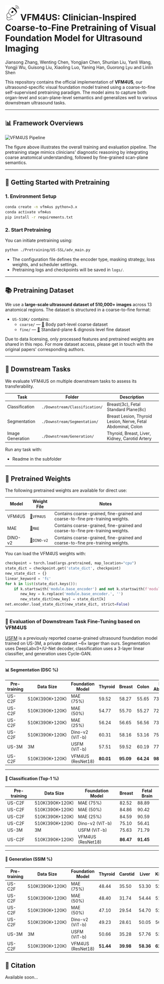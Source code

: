 <h1>
  <img src="assets/probe.png" width="50" style="vertical-align: left; margin-right: 0px;">VFM4US: Clinician-Inspired Coarse-to-Fine Pretraining of Visual Foundation Model for Ultrasound Imaging
</h1>

Jiansong Zhang, Wenting Chen, Yongjian Chen, Shunlan Liu, Yanli Wang, Yongji Wu, Guisong Liu, Xiaoling Luo, Yaning Han, Guorong Lyu and  Linlin Shen

This repository contains the official implementation of **VFM4US**, our ultrasound-specific visual foundation model trained using a coarse-to-fine self-supervised pretraining paradigm. The model aims to capture both organ-level and scan-plane-level semantics and generalizes well to various downstream ultrasound tasks.

---

## 📊 Framework Overviews

![VFM4US Pipeline](./assets/vfm4us_pipeline.jpg)

The figure above illustrates the overall training and evaluation pipeline. The pretraining stage mimics clinicians’ diagnostic reasoning by integrating coarse anatomical understanding, followed by fine-grained scan-plane semantics.

---

## 🚀 Getting Started with Pretraining

### 1. Environment Setup
```bash
conda create -n vfm4us python=3.x
conda activate vfm4us
pip install -r requirements.txt
```

### 2. Start Pretraining
You can initiate pretraining using:
```bash
python ./Pretraining/US-SSL/adv_main.py
```
- The configuration file defines the encoder type, masking strategy, loss weights, and scheduler settings.
- Pretraining logs and checkpoints will be saved in `logs/`.

---

## 📚 Pretraining Dataset

We use a **large-scale ultrasound dataset of 510,000+ images** across 13 anatomical regions. The dataset is structured in a coarse-to-fine format:
- `US-510K/` contains:
  - `coarse/` — [🔗](https://www.radimagenet.com/) Body part-level coarse dataset
  - `fine/` —  [🔗](https://zenodo.org/records/8367932) Standard-plane & dignosis level fine dataset

Due to data licensing, only processed features and pretrained weights are shared in this repo. For more dataset access, please get in touch with the original papers' corresponding authors.

---

## 🎯 Downstream Tasks

We evaluate VFM4US on multiple downstream tasks to assess its transferability.

| Task            | Folder                | Description                                |
|-----------------|-----------------------|--------------------------------------------|
| Classification  | `./Downstream/Classification/`     | Breast(3c), Fetal Standard Plane(8c)           |
| Segmentation    | `./Downstream/Segmentation/`     | Breast Lesion, Thyroid Lesion, Nerve, Fetal Abdominal, Colon            |
| Image Generation | `./Downstream/Generation/`     | Thyroid, Breast, Liver, Kidney, Carotid Artery |


Run any task with:
-  Readme in the subfolder 


---

## 🧠 Pretrained Weights

The following pretrained weights are available for direct use:

| Model     | Weight File                        | Notes                           |
|-----------|------------------------------------|----------------------------------|
| VFM4US    | [🔗](https://drive.google.com/drive/folders/1owCttbnll0-ZjNrG45d3bejOHww0k4js?usp=sharing)`VFM4US`    | Contains coarse-grained, fine-grained and coarse-to-fine pre-training weights.          |
| MAE       | [🔗](https://drive.google.com/drive/folders/1qDbgX7eVSqREpCIRgaw1-RhMYa2Lz7D0?usp=sharing)`MAE`   | Contains coarse-grained, fine-grained and coarse-to-fine pre-training weights.      |
| DINO-v2   | [🔗](https://drive.google.com/drive/folders/1voAal8qmRj7gN2Js89hOxv2E6HZftr_p?usp=sharing)`DINO-v2`    | Contains coarse-grained, fine-grained and coarse-to-fine pre-training weights.   |

You can load the VFM4US weights with:

```python
checkpoint = torch.load(args.pretrained, map_location="cpu")
state_dict = checkpoint.get('state_dict', checkpoint) 
new_state_dict = {}
linear_keyword = 'fc'  
for k in list(state_dict.keys()):
    if k.startswith('module.base_encoder') and not k.startswith(f'module.base_encoder.{linear_keyword}'):
       new_key = k.replace('module.base_encoder.', '')  
       new_state_dict[new_key] = state_dict[k]
net.encoder.load_state_dict(new_state_dict, strict=False)
```

---

### 🧪 Evaluation of Downstream Task Fine-Tuning based on VFM4US

[USFM](https://www.sciencedirect.com/science/article/abs/pii/S1361841524001270) is a previously reported coarse-grained ultrasound foundation model trained on US-3M, a private dataset ~6× larger than ours.  Segmentation uses DeepLabv3+/U-Net decoder, classification uses a 3-layer linear classifier, and generation uses Cycle-GAN.

---

#### 📊 Segmentation (DSC %)

| Pre-training | Data Size | Foundation Model | Thyroid | Breast | Colon | Fetal Abdomen | Neck Nerve |
|--------------|------------|------------------|---------|--------|-------|----------------|-------------|
| US-C2F | 510K(390K+120K) | MAE (75%)         | 59.52   | 58.27  | 55.65 | 73.76          | 78.40       |
| US-C2F | 510K(390K+120K) | MAE (50%)         | 54.77   | 55.70  | 55.27 | 72.55          | 72.70       |
| US-C2F | 510K(390K+120K) | MAE (25%)         | 56.24   | 56.65  | 56.56 | 73.16          | 72.34       |
| US-C2F | 510K(390K+120K) | Dino-v2 (ViT-b)   | 60.31   | 58.16  | 53.16 | 75.38          | 78.53       |
| US-3M  | 3M              | USFM (ViT-b)      | 57.51   | 59.52  | 60.19 | 77.57          | 78.21       |
| US-C2F | 510K(390K+120K) | VFM4US (ResNet18) | **80.01** | **95.09** | **64.24** | **98.31** | **80.26** |

---

#### 🧠 Classification (Top-1 %)

| Pre-training | Data Size | Foundation Model | Breast | Fetal Brain |
|--------------|-----------|------------------|--------|--------------|
| US-C2F | 510K(390K+120K) | MAE (75%)         | 82.52  | 88.89        |
| US-C2F | 510K(390K+120K) | MAE (50%)         | 84.86  | 90.42        |
| US-C2F | 510K(390K+120K) | MAE (25%)         | 84.59  | 90.59        |
| US-C2F | 510K(390K+120K) | Dino-v2 (ViT-b)   | 75.10  | 56.41        |
| US-3M  | 3M              | USFM (ViT-b)      | 75.63  | 71.79        |
| US-C2F | 510K(390K+120K) | VFM4US (ResNet18) | **86.47** | **91.45**  |

---

#### 🎨 Generation (SSIM %)

| Pre-training | Data Size | Foundation Model | Thyroid | Carotid | Liver | Kidney | Breast |
|--------------|-----------|------------------|---------|---------|-------|--------|--------|
| US-C2F | 510K(390K+120K) | MAE (75%)         | 48.44   | 35.50   | 53.30 | 52.00  | 35.59  |
| US-C2F | 510K(390K+120K) | MAE (50%)         | 48.40   | 31.74   | 54.44 | 51.51  | 37.50  |
| US-C2F | 510K(390K+120K) | MAE (50%)         | 47.10   | 29.54   | 54.70 | 52.10  | 35.91  |
| US-C2F | 510K(390K+120K) | Dino-v2 (ViT-b)   | 49.23   | 28.61   | 50.05 | 56.70  | 35.60  |
| US-3M  | 3M              | USFM (ViT-b)      | 50.66   | 35.28   | 57.76 | 53.90  | 39.20  |
| US-C2F | 510K(390K+120K) | VFM4US (ResNet18) | **51.44** | **39.98** | **58.36** | **62.34** | **40.28** |

## 🧾 Citation
Available soon...